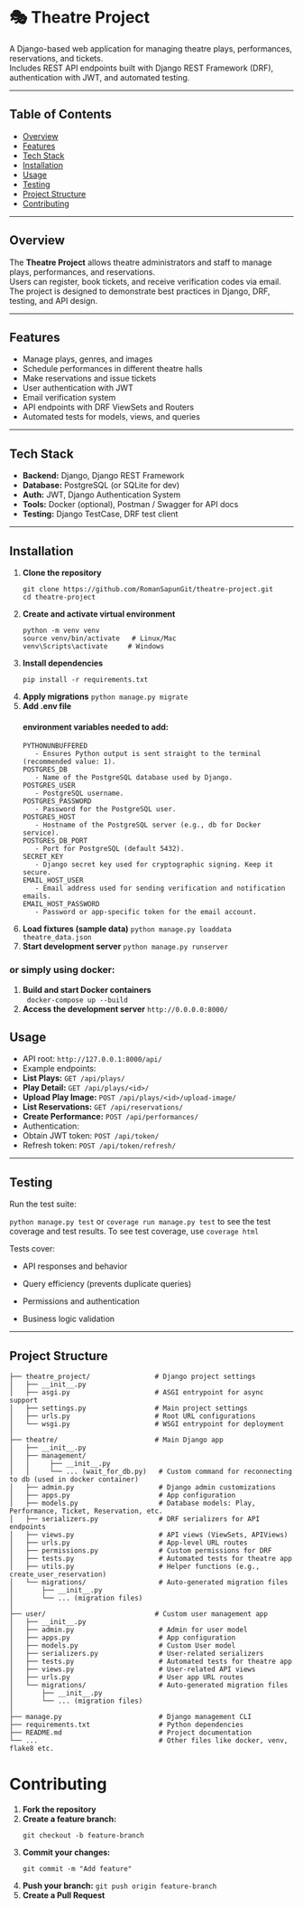 # 🎭 Theatre Project

A Django-based web application for managing theatre plays, performances, reservations, and tickets.  
Includes REST API endpoints built with Django REST Framework (DRF), authentication with JWT, and automated testing.

---

## Table of Contents

- [Overview](#overview)  
- [Features](#features)  
- [Tech Stack](#tech-stack)  
- [Installation](#installation)  
- [Usage](#usage)  
- [Testing](#testing)  
- [Project Structure](#project-structure)  
- [Contributing](#contributing)  

---

## Overview

The **Theatre Project** allows theatre administrators and staff to manage plays, performances, and reservations.  
Users can register, book tickets, and receive verification codes via email.  
The project is designed to demonstrate best practices in Django, DRF, testing, and API design.

---

## Features

- Manage plays, genres, and images  
- Schedule performances in different theatre halls  
- Make reservations and issue tickets  
- User authentication with JWT  
- Email verification system  
- API endpoints with DRF ViewSets and Routers  
- Automated tests for models, views, and queries  

---

## Tech Stack

- **Backend:** Django, Django REST Framework  
- **Database:** PostgreSQL (or SQLite for dev)  
- **Auth:** JWT, Django Authentication System  
- **Tools:** Docker (optional), Postman / Swagger for API docs  
- **Testing:** Django TestCase, DRF test client  

---

## Installation

1. **Clone the repository**  
   ```
   git clone https://github.com/RomanSapunGit/theatre-project.git
   cd theatre-project
   ```
2. **Create and activate virtual environment**
    ```
   python -m venv venv
    source venv/bin/activate   # Linux/Mac
    venv\Scripts\activate     # Windows
   ```
3. **Install dependencies**
    ```
   pip install -r requirements.txt
   ```
4. **Apply migrations**
    ```python manage.py migrate```
5. **Add .env file**
   #### environment variables needed to add:
    ```
    PYTHONUNBUFFERED	
       - Ensures Python output is sent straight to the terminal (recommended value: 1).
    POSTGRES_DB	
       - Name of the PostgreSQL database used by Django.
    POSTGRES_USER	
       - PostgreSQL username.
    POSTGRES_PASSWORD	
       - Password for the PostgreSQL user.
    POSTGRES_HOST	
       - Hostname of the PostgreSQL server (e.g., db for Docker service).
    POSTGRES_DB_PORT	
       - Port for PostgreSQL (default 5432).
    SECRET_KEY	
       - Django secret key used for cryptographic signing. Keep it secure.
    EMAIL_HOST_USER	
       - Email address used for sending verification and notification emails.
    EMAIL_HOST_PASSWORD	
       - Password or app-specific token for the email account.
    ```
6. **Load fixtures (sample data)**
    ```python manage.py loaddata theatre_data.json```
7. **Start development server**
    ```python manage.py runserver```

### or simply using docker:

1. **Build and start Docker containers**  
``` docker-compose up --build```
2. **Access the development server**
```http://0.0.0.0:8000/```

## Usage
- API root:
```http://127.0.0.1:8000/api/```
- Example endpoints:
- **List Plays:** `GET /api/plays/`  
- **Play Detail:** `GET /api/plays/<id>/`  
- **Upload Play Image:** `POST /api/plays/<id>/upload-image/`  
- **List Reservations:** `GET /api/reservations/`  
- **Create Performance:** `POST /api/performances/` 
- Authentication:
- Obtain JWT token: `POST /api/token/`  
- Refresh token: `POST /api/token/refresh/`  

---

## Testing

Run the test suite:

```python manage.py test```
or
```coverage run manage.py test``` to see the test coverage and test results.
To see test coverage, use ```coverage html```

Tests cover:

- API responses and behavior

- Query efficiency (prevents duplicate queries)

- Permissions and authentication

- Business logic validation

---
## Project Structure
```theatre-project/
├── theatre_project/                # Django project settings
│   ├── __init__.py
│   ├── asgi.py                     # ASGI entrypoint for async support
│   ├── settings.py                 # Main project settings
│   ├── urls.py                     # Root URL configurations
│   └── wsgi.py                     # WSGI entrypoint for deployment
│
├── theatre/                        # Main Django app
│   ├── __init__.py
│   ├── management/                  
│   │     ├── __init__.py
│   │     └── ... (wait_for_db.py)   # Custom command for reconnecting to db (used in docker container)
│   ├── admin.py                     # Django admin customizations
│   ├── apps.py                      # App configuration
│   ├── models.py                    # Database models: Play, Performance, Ticket, Reservation, etc.
│   ├── serializers.py               # DRF serializers for API endpoints
│   ├── views.py                     # API views (ViewSets, APIViews)
│   ├── urls.py                      # App-level URL routes
│   ├── permissions.py               # Custom permissions for DRF
│   ├── tests.py                     # Automated tests for theatre app
│   ├── utils.py                     # Helper functions (e.g., create_user_reservation)
│   └── migrations/                  # Auto-generated migration files
│       ├── __init__.py              
│       └── ... (migration files)
│
├── user/                           # Custom user management app
│   ├── __init__.py
│   ├── admin.py                     # Admin for user model
│   ├── apps.py                      # App configuration
│   ├── models.py                    # Custom User model
│   ├── serializers.py               # User-related serializers
│   ├── tests.py                     # Automated tests for theatre app
│   ├── views.py                     # User-related API views
│   ├── urls.py                      # User app URL routes
│   └── migrations/                  # Auto-generated migration files
│       ├── __init__.py
│       └── ... (migration files)
│
├── manage.py                        # Django management CLI
├── requirements.txt                 # Python dependencies
├── README.md                        # Project documentation
└── ...                              # Other files like docker, venv, flake8 etc.

```

# Contributing
1. **Fork the repository**
2. **Create a feature branch:**
    ```
   git checkout -b feature-branch
   ```
3. **Commit your changes:**
    ```
   git commit -m "Add feature"
   ```
4. **Push your branch:**
    ```git push origin feature-branch```
5. **Create a Pull Request**
